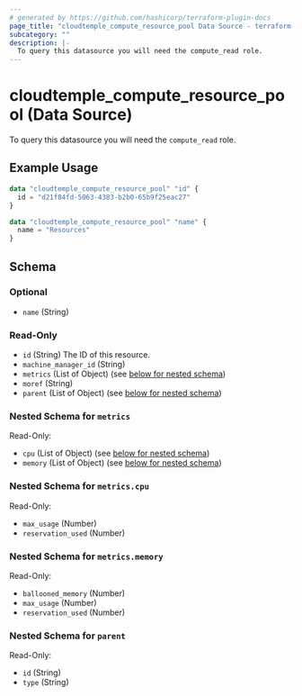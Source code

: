 ```yaml
---
# generated by https://github.com/hashicorp/terraform-plugin-docs
page_title: "cloudtemple_compute_resource_pool Data Source - terraform-provider-cloudtemple"
subcategory: ""
description: |-
  To query this datasource you will need the compute_read role.
---
```


# cloudtemple_compute_resource_pool (Data Source)

To query this datasource you will need the `compute_read` role.

## Example Usage

```terraform
data "cloudtemple_compute_resource_pool" "id" {
  id = "d21f84fd-5063-4383-b2b0-65b9f25eac27"
}

data "cloudtemple_compute_resource_pool" "name" {
  name = "Resources"
}
```

<!-- schema generated by tfplugindocs -->
## Schema

### Optional

- `name` (String)

### Read-Only

- `id` (String) The ID of this resource.
- `machine_manager_id` (String)
- `metrics` (List of Object) (see [below for nested schema](#nestedatt--metrics))
- `moref` (String)
- `parent` (List of Object) (see [below for nested schema](#nestedatt--parent))

<a id="nestedatt--metrics"></a>
### Nested Schema for `metrics`

Read-Only:

- `cpu` (List of Object) (see [below for nested schema](#nestedobjatt--metrics--cpu))
- `memory` (List of Object) (see [below for nested schema](#nestedobjatt--metrics--memory))

<a id="nestedobjatt--metrics--cpu"></a>
### Nested Schema for `metrics.cpu`

Read-Only:

- `max_usage` (Number)
- `reservation_used` (Number)


<a id="nestedobjatt--metrics--memory"></a>
### Nested Schema for `metrics.memory`

Read-Only:

- `ballooned_memory` (Number)
- `max_usage` (Number)
- `reservation_used` (Number)



<a id="nestedatt--parent"></a>
### Nested Schema for `parent`

Read-Only:

- `id` (String)
- `type` (String)


